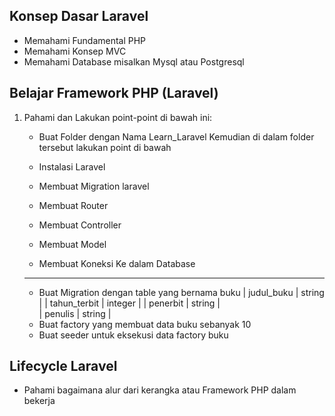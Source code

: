 ## Konsep Dasar Laravel 

- Memahami Fundamental PHP
- Memahami Konsep MVC
- Memahami Database misalkan Mysql atau Postgresql

## Belajar Framework PHP (Laravel)

1. Pahami dan Lakukan point-point di bawah ini:
    - Buat Folder dengan Nama Learn_Laravel
    Kemudian di dalam folder tersebut lakukan point di bawah
    
    - Instalasi Laravel 
    - Membuat Migration laravel 
    - Membuat Router 
    - Membuat Controller 
    - Membuat Model
    - Membuat Koneksi Ke dalam Database
    ----------------------------------------------
    - Buat Migration dengan table yang bernama buku 
        | judul_buku    | string    | 
        | tahun_terbit  | integer   |
        | penerbit      | string    |  
        | penulis       | string    |
    - Buat factory yang membuat data buku sebanyak 10
    - Buat seeder untuk eksekusi data factory buku

## Lifecycle Laravel 

- Pahami bagaimana alur dari kerangka atau Framework PHP dalam bekerja
